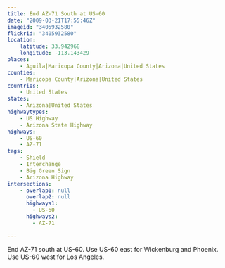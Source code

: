 ```yaml
---
title: End AZ-71 South at US-60
date: "2009-03-21T17:55:46Z"
imageid: "3405932580"
flickrid: "3405932580"
location:
    latitude: 33.942968
    longitude: -113.143429
places:
    - Aguila|Maricopa County|Arizona|United States
counties:
    - Maricopa County|Arizona|United States
countries:
    - United States
states:
    - Arizona|United States
highwaytypes:
    - US Highway
    - Arizona State Highway
highways:
    - US-60
    - AZ-71
tags:
    - Shield
    - Interchange
    - Big Green Sign
    - Arizona Highway
intersections:
    - overlap1: null
      overlap2: null
      highways1:
        - US-60
      highways2:
        - AZ-71

---
```

End AZ-71 south at US-60. Use US-60 east for Wickenburg and Phoenix. Use US-60 west for Los Angeles.